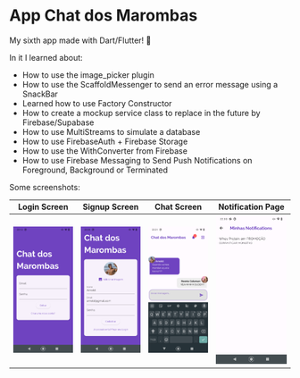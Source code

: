# App Chat dos Marombas

My sixth app made with Dart/Flutter! 🚀

In it I learned about:
* How to use the image_picker plugin
* How to use the ScaffoldMessenger to send an error message using a SnackBar
* Learned how to use Factory Constructor
* How to create a mockup service class to replace in the future by Firebase/Supabase
* How to use MultiStreams to simulate a database
* How to use FirebaseAuth + Firebase Storage
* How to use the WithConverter from Firebase
* How to use Firebase Messaging to Send Push Notifications on Foreground, Background or Terminated

Some screenshots:

Login Screen              | Signup Screen            | Chat Screen               | Notification Page      
:-------------------------:|:-------------------------:|:-------------------------:|:-------------------------:
<img src="https://github.com/soumessias/flutter_learning_06/blob/main/screenshots/01.png" width="200">  |  <img src="https://github.com/soumessias/flutter_learning_06/blob/main/screenshots/02.png" width="200"> | <img src="https://github.com/soumessias/flutter_learning_06/blob/main/screenshots/03.png" width="200"> | <img src="https://github.com/soumessias/flutter_learning_06/blob/main/screenshots/04.png" width="200">